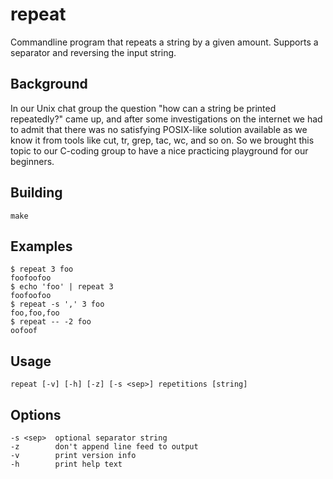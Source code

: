 # repeat

Commandline program that repeats a string by a given amount. Supports a separator and reversing the input string.


## Background

In our Unix chat group the question "how can a string be printed repeatedly?" came up, and after some investigations on
the internet we had to admit that there was no satisfying POSIX-like solution available as we know it from tools like
cut, tr, grep, tac, wc, and so on. So we brought this topic to our C-coding group to have a nice practicing playground for
our beginners.


## Building

    make


## Examples

    $ repeat 3 foo
    foofoofoo
    $ echo 'foo' | repeat 3
    foofoofoo
    $ repeat -s ',' 3 foo
    foo,foo,foo
    $ repeat -- -2 foo
    oofoof


## Usage

    repeat [-v] [-h] [-z] [-s <sep>] repetitions [string]


## Options

    -s <sep>  optional separator string
    -z        don't append line feed to output
    -v        print version info
    -h        print help text
